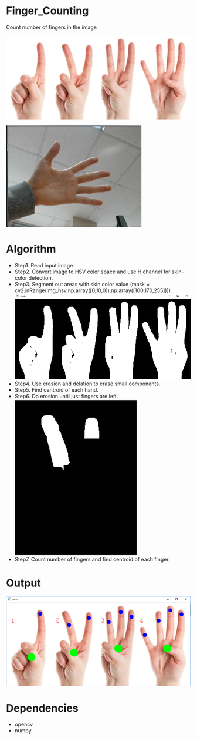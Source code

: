 # Finger_Counting
Count number of fingers in the image

![Alt text](Images/hand1.png?raw=true "Hand no.1")

![Alt text](Images/hand2.png?raw=true "Hand no.2")

# Algorithm
- Step1. Read input image.
- Step2. Convert image to HSV color space and use H channel for skin-color detection.
- Step3. Segment out areas with skin color value (mask = cv2.inRange(img_hsv,np.array([0,10,0]),np.array([100,170,255]))).
![Alt text](Images/HSV_THRESHOLD.PNG?raw=true "HANDS_THRESHOLDING")
- Step4. Use erosion and delation to erase small components.
- Step5. Find centroid of each hand.
- Step6. Do erosion until just fingers are left.
![Alt text](Images/finger.PNG?raw=true "finger")
- Step7. Count number of fingers and find centroid of each finger.

# Output
![Alt text](Images/output.PNG?raw=true "output")

# Dependencies
- opencv
- numpy
